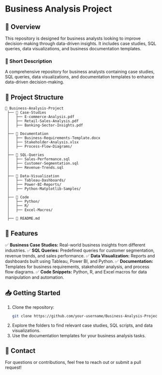 # Business Analysis Project

## 📌 Overview
This repository is designed for business analysts looking to improve decision-making through data-driven insights. It includes case studies, SQL queries, data visualizations, and business documentation templates.

### 📝 Short Description
A comprehensive repository for business analysts containing case studies, SQL queries, data visualizations, and documentation templates to enhance data-driven decision-making.

## 📂 Project Structure
```
📁 Business-Analysis-Project  
 ├── 📁 Case-Studies  
 │   ├── E-commerce-Analysis.pdf  
 │   ├── Retail-Sales-Analysis.pdf  
 │   ├── Banking-Sector-Insights.pdf  
 │  
 ├── 📁 Documentation  
 │   ├── Business-Requirements-Template.docx  
 │   ├── Stakeholder-Analysis.xlsx  
 │   ├── Process-Flow-Diagrams/  
 │  
 ├── 📁 SQL-Queries  
 │   ├── Sales-Performance.sql  
 │   ├── Customer-Segmentation.sql  
 │   ├── Revenue-Trends.sql  
 │  
 ├── 📁 Data-Visualization  
 │   ├── Tableau-Dashboards/  
 │   ├── Power-BI-Reports/  
 │   ├── Python-Matplotlib-Samples/  
 │  
 ├── 📁 Code  
 │   ├── Python/  
 │   ├── R/  
 │   ├── Excel-Macros/  
 │  
 ├── 📄 README.md  
```

## 🚀 Features
✅ **Business Case Studies:** Real-world business insights from different industries.
✅ **SQL Queries:** Predefined queries for customer segmentation, revenue trends, and sales performance.
✅ **Data Visualization:** Reports and dashboards built using Tableau, Power BI, and Python.
✅ **Documentation:** Templates for business requirements, stakeholder analysis, and process flow diagrams.
✅ **Code Snippets:** Python, R, and Excel macros for data manipulation and automation.

## 📥 Getting Started
1. Clone the repository:
   ```sh
   git clone https://github.com/your-username/Business-Analysis-Project.git
   ```
2. Explore the folders to find relevant case studies, SQL scripts, and data visualizations.
3. Use the documentation templates for your business analysis tasks.

## 📧 Contact
For questions or contributions, feel free to reach out or submit a pull request!

